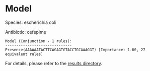 
# Model

Species: escherichia coli

Antibiotic: cefepime

```
Model (Conjunction - 1 rules):
------------------------------
Presence(AAAAAATACTTCAGAGTGTACCTGCAAAGGT) [Importance: 1.00, 27 equivalent rules]

```

For details, please refer to the [results directory](../../../../../results/scm_b/escherichia+coli/cefepime/repeat_5/).


